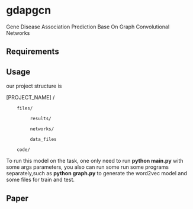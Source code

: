 # gdapgcn
Gene Disease Association Prediction Base On Graph Convolutional Networks

## Requirements

## Usage
our project structure is 

[PROJECT_NAME] /

        files/

             results/ 

             networks/

             data_files

        code/
    
To run this model on the task, one only need to run **python main.py** with some args parameters, you also can run some run some programs 
separately,such as **python graph.py** to generate the word2vec model and some files for train and test.

## Paper
